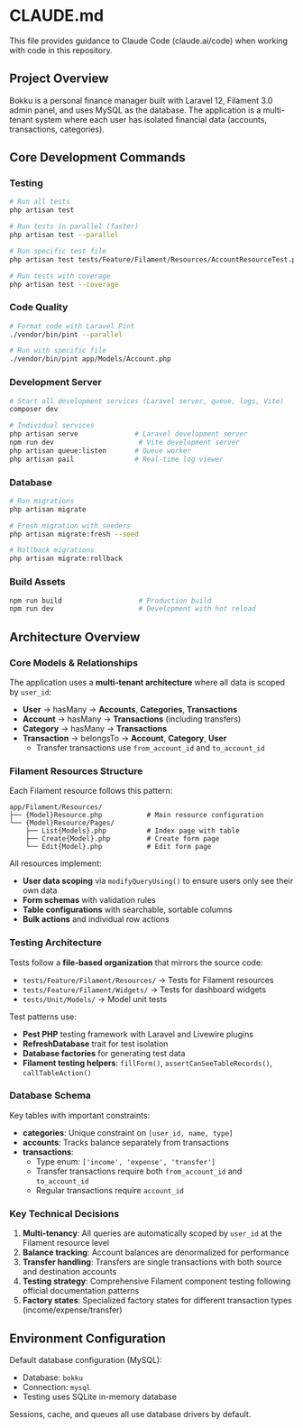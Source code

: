 # CLAUDE.md

This file provides guidance to Claude Code (claude.ai/code) when working with code in this repository.

## Project Overview

Bokku is a personal finance manager built with Laravel 12, Filament 3.0 admin panel, and uses MySQL as the database. The application is a multi-tenant system where each user has isolated financial data (accounts, transactions, categories).

## Core Development Commands

### Testing
```bash
# Run all tests
php artisan test

# Run tests in parallel (faster)
php artisan test --parallel

# Run specific test file
php artisan test tests/Feature/Filament/Resources/AccountResourceTest.php

# Run tests with coverage
php artisan test --coverage
```

### Code Quality
```bash
# Format code with Laravel Pint
./vendor/bin/pint --parallel

# Run with specific file
./vendor/bin/pint app/Models/Account.php
```

### Development Server
```bash
# Start all development services (Laravel server, queue, logs, Vite)
composer dev

# Individual services
php artisan serve              # Laravel development server
npm run dev                     # Vite development server
php artisan queue:listen       # Queue worker
php artisan pail               # Real-time log viewer
```

### Database
```bash
# Run migrations
php artisan migrate

# Fresh migration with seeders
php artisan migrate:fresh --seed

# Rollback migrations
php artisan migrate:rollback
```

### Build Assets
```bash
npm run build                   # Production build
npm run dev                     # Development with hot reload
```

## Architecture Overview

### Core Models & Relationships

The application uses a **multi-tenant architecture** where all data is scoped by `user_id`:

- **User** → hasMany → **Accounts**, **Categories**, **Transactions**
- **Account** → hasMany → **Transactions** (including transfers)
- **Category** → hasMany → **Transactions**
- **Transaction** → belongsTo → **Account**, **Category**, **User**
  - Transfer transactions use `from_account_id` and `to_account_id`

### Filament Resources Structure

Each Filament resource follows this pattern:
```
app/Filament/Resources/
├── {Model}Resource.php           # Main resource configuration
└── {Model}Resource/Pages/
    ├── List{Models}.php          # Index page with table
    ├── Create{Model}.php         # Create form page
    └── Edit{Model}.php           # Edit form page
```

All resources implement:
- **User data scoping** via `modifyQueryUsing()` to ensure users only see their own data
- **Form schemas** with validation rules
- **Table configurations** with searchable, sortable columns
- **Bulk actions** and individual row actions

### Testing Architecture

Tests follow a **file-based organization** that mirrors the source code:
- `tests/Feature/Filament/Resources/` → Tests for Filament resources
- `tests/Feature/Filament/Widgets/` → Tests for dashboard widgets
- `tests/Unit/Models/` → Model unit tests

Test patterns use:
- **Pest PHP** testing framework with Laravel and Livewire plugins
- **RefreshDatabase** trait for test isolation
- **Database factories** for generating test data
- **Filament testing helpers**: `fillForm()`, `assertCanSeeTableRecords()`, `callTableAction()`

### Database Schema

Key tables with important constraints:
- **categories**: Unique constraint on `[user_id, name, type]`
- **accounts**: Tracks balance separately from transactions
- **transactions**: 
  - Type enum: `['income', 'expense', 'transfer']`
  - Transfer transactions require both `from_account_id` and `to_account_id`
  - Regular transactions require `account_id`

### Key Technical Decisions

1. **Multi-tenancy**: All queries are automatically scoped by `user_id` at the Filament resource level
2. **Balance tracking**: Account balances are denormalized for performance
3. **Transfer handling**: Transfers are single transactions with both source and destination accounts
4. **Testing strategy**: Comprehensive Filament component testing following official documentation patterns
5. **Factory states**: Specialized factory states for different transaction types (income/expense/transfer)

## Environment Configuration

Default database configuration (MySQL):
- Database: `bokku`
- Connection: `mysql`
- Testing uses SQLite in-memory database

Sessions, cache, and queues all use database drivers by default.
